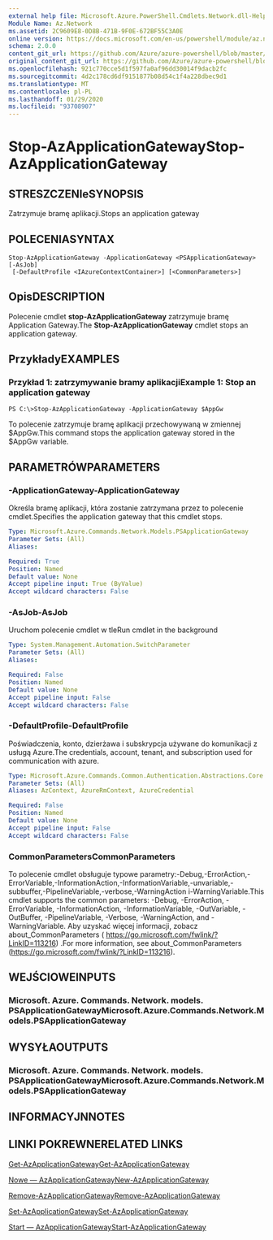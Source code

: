 ```yaml
---
external help file: Microsoft.Azure.PowerShell.Cmdlets.Network.dll-Help.xml
Module Name: Az.Network
ms.assetid: 2C9609E8-0D8B-471B-9F0E-672BF55C3A0E
online version: https://docs.microsoft.com/en-us/powershell/module/az.network/stop-azapplicationgateway
schema: 2.0.0
content_git_url: https://github.com/Azure/azure-powershell/blob/master/src/Network/Network/help/Stop-AzApplicationGateway.md
original_content_git_url: https://github.com/Azure/azure-powershell/blob/master/src/Network/Network/help/Stop-AzApplicationGateway.md
ms.openlocfilehash: 921c770cce5d1f597fa0af96dd30014f9dacb2fc
ms.sourcegitcommit: 4d2c178cd6df9151877b08d54c1f4a228dbec9d1
ms.translationtype: MT
ms.contentlocale: pl-PL
ms.lasthandoff: 01/29/2020
ms.locfileid: "93708907"
---
```

# <span data-ttu-id="2fba2-101">Stop-AzApplicationGateway</span><span class="sxs-lookup"><span data-stu-id="2fba2-101">Stop-AzApplicationGateway</span></span>

## <span data-ttu-id="2fba2-102">STRESZCZENIe</span><span class="sxs-lookup"><span data-stu-id="2fba2-102">SYNOPSIS</span></span>
<span data-ttu-id="2fba2-103">Zatrzymuje bramę aplikacji.</span><span class="sxs-lookup"><span data-stu-id="2fba2-103">Stops an application gateway</span></span>

## <span data-ttu-id="2fba2-104">POLECENIA</span><span class="sxs-lookup"><span data-stu-id="2fba2-104">SYNTAX</span></span>

```
Stop-AzApplicationGateway -ApplicationGateway <PSApplicationGateway> [-AsJob]
 [-DefaultProfile <IAzureContextContainer>] [<CommonParameters>]
```

## <span data-ttu-id="2fba2-105">Opis</span><span class="sxs-lookup"><span data-stu-id="2fba2-105">DESCRIPTION</span></span>
<span data-ttu-id="2fba2-106">Polecenie cmdlet **stop-AzApplicationGateway** zatrzymuje bramę Application Gateway.</span><span class="sxs-lookup"><span data-stu-id="2fba2-106">The **Stop-AzApplicationGateway** cmdlet stops an application gateway.</span></span>

## <span data-ttu-id="2fba2-107">Przykłady</span><span class="sxs-lookup"><span data-stu-id="2fba2-107">EXAMPLES</span></span>

### <span data-ttu-id="2fba2-108">Przykład 1: zatrzymywanie bramy aplikacji</span><span class="sxs-lookup"><span data-stu-id="2fba2-108">Example 1: Stop an application gateway</span></span>
```
PS C:\>Stop-AzApplicationGateway -ApplicationGateway $AppGw
```

<span data-ttu-id="2fba2-109">To polecenie zatrzymuje bramę aplikacji przechowywaną w zmiennej $AppGw.</span><span class="sxs-lookup"><span data-stu-id="2fba2-109">This command stops the application gateway stored in the $AppGw variable.</span></span>

## <span data-ttu-id="2fba2-110">PARAMETRÓW</span><span class="sxs-lookup"><span data-stu-id="2fba2-110">PARAMETERS</span></span>

### <span data-ttu-id="2fba2-111">-ApplicationGateway</span><span class="sxs-lookup"><span data-stu-id="2fba2-111">-ApplicationGateway</span></span>
<span data-ttu-id="2fba2-112">Określa bramę aplikacji, która zostanie zatrzymana przez to polecenie cmdlet.</span><span class="sxs-lookup"><span data-stu-id="2fba2-112">Specifies the application gateway that this cmdlet stops.</span></span>

```yaml
Type: Microsoft.Azure.Commands.Network.Models.PSApplicationGateway
Parameter Sets: (All)
Aliases:

Required: True
Position: Named
Default value: None
Accept pipeline input: True (ByValue)
Accept wildcard characters: False
```

### <span data-ttu-id="2fba2-113">-AsJob</span><span class="sxs-lookup"><span data-stu-id="2fba2-113">-AsJob</span></span>
<span data-ttu-id="2fba2-114">Uruchom polecenie cmdlet w tle</span><span class="sxs-lookup"><span data-stu-id="2fba2-114">Run cmdlet in the background</span></span>

```yaml
Type: System.Management.Automation.SwitchParameter
Parameter Sets: (All)
Aliases:

Required: False
Position: Named
Default value: None
Accept pipeline input: False
Accept wildcard characters: False
```

### <span data-ttu-id="2fba2-115">-DefaultProfile</span><span class="sxs-lookup"><span data-stu-id="2fba2-115">-DefaultProfile</span></span>
<span data-ttu-id="2fba2-116">Poświadczenia, konto, dzierżawa i subskrypcja używane do komunikacji z usługą Azure.</span><span class="sxs-lookup"><span data-stu-id="2fba2-116">The credentials, account, tenant, and subscription used for communication with azure.</span></span>

```yaml
Type: Microsoft.Azure.Commands.Common.Authentication.Abstractions.Core.IAzureContextContainer
Parameter Sets: (All)
Aliases: AzContext, AzureRmContext, AzureCredential

Required: False
Position: Named
Default value: None
Accept pipeline input: False
Accept wildcard characters: False
```

### <span data-ttu-id="2fba2-117">CommonParameters</span><span class="sxs-lookup"><span data-stu-id="2fba2-117">CommonParameters</span></span>
<span data-ttu-id="2fba2-118">To polecenie cmdlet obsługuje typowe parametry:-Debug,-ErrorAction,-ErrorVariable,-InformationAction,-InformationVariable,-unvariable,-subbuffer,-PipelineVariable,-verbose,-WarningAction i-WarningVariable.</span><span class="sxs-lookup"><span data-stu-id="2fba2-118">This cmdlet supports the common parameters: -Debug, -ErrorAction, -ErrorVariable, -InformationAction, -InformationVariable, -OutVariable, -OutBuffer, -PipelineVariable, -Verbose, -WarningAction, and -WarningVariable.</span></span> <span data-ttu-id="2fba2-119">Aby uzyskać więcej informacji, zobacz about_CommonParameters ( https://go.microsoft.com/fwlink/?LinkID=113216) .</span><span class="sxs-lookup"><span data-stu-id="2fba2-119">For more information, see about_CommonParameters (https://go.microsoft.com/fwlink/?LinkID=113216).</span></span>

## <span data-ttu-id="2fba2-120">WEJŚCIOWE</span><span class="sxs-lookup"><span data-stu-id="2fba2-120">INPUTS</span></span>

### <span data-ttu-id="2fba2-121">Microsoft. Azure. Commands. Network. models. PSApplicationGateway</span><span class="sxs-lookup"><span data-stu-id="2fba2-121">Microsoft.Azure.Commands.Network.Models.PSApplicationGateway</span></span>

## <span data-ttu-id="2fba2-122">WYSYŁA</span><span class="sxs-lookup"><span data-stu-id="2fba2-122">OUTPUTS</span></span>

### <span data-ttu-id="2fba2-123">Microsoft. Azure. Commands. Network. models. PSApplicationGateway</span><span class="sxs-lookup"><span data-stu-id="2fba2-123">Microsoft.Azure.Commands.Network.Models.PSApplicationGateway</span></span>

## <span data-ttu-id="2fba2-124">INFORMACYJN</span><span class="sxs-lookup"><span data-stu-id="2fba2-124">NOTES</span></span>

## <span data-ttu-id="2fba2-125">LINKI POKREWNE</span><span class="sxs-lookup"><span data-stu-id="2fba2-125">RELATED LINKS</span></span>

[<span data-ttu-id="2fba2-126">Get-AzApplicationGateway</span><span class="sxs-lookup"><span data-stu-id="2fba2-126">Get-AzApplicationGateway</span></span>](./Get-AzApplicationGateway.md)

[<span data-ttu-id="2fba2-127">Nowe — AzApplicationGateway</span><span class="sxs-lookup"><span data-stu-id="2fba2-127">New-AzApplicationGateway</span></span>](./New-AzApplicationGateway.md)

[<span data-ttu-id="2fba2-128">Remove-AzApplicationGateway</span><span class="sxs-lookup"><span data-stu-id="2fba2-128">Remove-AzApplicationGateway</span></span>](./Remove-AzApplicationGateway.md)

[<span data-ttu-id="2fba2-129">Set-AzApplicationGateway</span><span class="sxs-lookup"><span data-stu-id="2fba2-129">Set-AzApplicationGateway</span></span>](./Set-AzApplicationGateway.md)

[<span data-ttu-id="2fba2-130">Start — AzApplicationGateway</span><span class="sxs-lookup"><span data-stu-id="2fba2-130">Start-AzApplicationGateway</span></span>](./Start-AzApplicationGateway.md)


